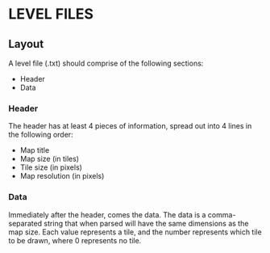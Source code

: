 # LEVEL FILES

## Layout
A level file (.txt) should comprise of the following sections:

- Header
- Data

### Header
The header has at least 4 pieces of information, spread out into 4 lines
in the following order:

- Map title
- Map size (in tiles)
- Tile size (in pixels)
- Map resolution (in pixels)

### Data
Immediately after the header, comes the data. The data is a comma-separated
string that when parsed will have the same dimensions as the map size. Each
value represents a tile, and the number represents which tile to be drawn,
where 0 represents no tile.
